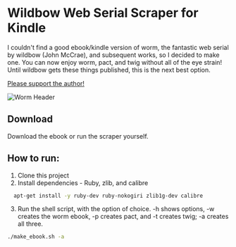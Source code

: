# Wildbow Web Serial Scraper for Kindle

I couldn't find a good ebook/kindle version of worm, the fantastic web serial by wildbow (John McCrae), and subsequent works, so I decided to make one. You can now enjoy worm, pact, and twig without all of the eye strain! Until wildbow gets these things published, this is the next best option.

[Please support the author!](https://parahumans.wordpress.com/support/)

![Worm Header](http://parahumans.files.wordpress.com/2011/06/cityscape2.jpg)

## Download

Download the ebook or run the scraper yourself.

## How to run:

1. Clone this project
2. Install dependencies - Ruby, zlib, and calibre


```bash
  apt-get install -y ruby-dev ruby-nokogiri zlib1g-dev calibre
```


3. Run the shell script, with the option of choice. -h shows options, -w creates the worm ebook, -p creates pact, and -t creates twig; -a creates all three.

  ```bash
  ./make_ebook.sh -a
  ```
